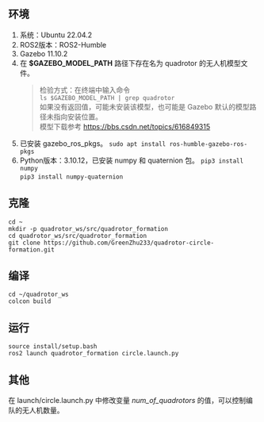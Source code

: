 ## 环境
1. 系统：Ubuntu 22.04.2
1. ROS2版本：ROS2-Humble
1. Gazebo 11.10.2
1. 在 **$GAZEBO_MODEL_PATH** 路径下存在名为 quadrotor 的无人机模型文件。
    > 检验方式：在终端中输入命令  
    `ls $GAZEBO_MODEL_PATH | grep quadrotor`  
    如果没有返回值，可能未安装该模型，也可能是 Gazebo 默认的模型路径未指向安装位置。  
    模型下载参考 https://bbs.csdn.net/topics/616849315
1. 已安装 gazebo_ros_pkgs。
    `sudo apt install ros-humble-gazebo-ros-pkgs`
1. Python版本：3.10.12，已安装 numpy 和 quaternion 包。
    `pip3 install numpy`  
    `pip3 install numpy-quaternion`

## 克隆
`cd ~`  
`mkdir -p quadrotor_ws/src/quadrotor_formation`  
`cd quadrotor_ws/src/quadrotor_formation`  
`git clone https://github.com/GreenZhu233/quadrotor-circle-formation.git`

## 编译
`cd ~/quadrotor_ws`  
`colcon build`

## 运行
`source install/setup.bash`  
`ros2 launch quadrotor_formation circle.launch.py`

## 其他
在 launch/circle.launch.py 中修改变量 *num_of_quadrotors* 的值，可以控制编队的无人机数量。